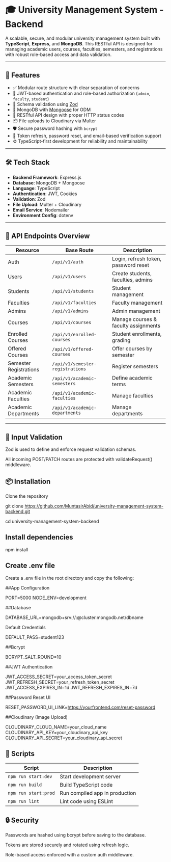 # 🎓 University Management System - Backend

A scalable, secure, and modular university management system built with **TypeScript**, **Express**, and **MongoDB**. This RESTful API is designed for managing academic users, courses, faculties, semesters, and registrations with robust role-based access and data validation.

---

## 🚀 Features

- ✅ Modular route structure with clear separation of concerns
- 🔐 JWT-based authentication and role-based authorization (`admin`, `faculty`, `student`)
- 🧾 Schema validation using [Zod](https://zod.dev/)
- 💾 MongoDB with [Mongoose](https://mongoosejs.com/) for ODM
- 📡 RESTful API design with proper HTTP status codes
- 📦 File uploads to Cloudinary via Multer
- 🛡 Secure password hashing with `bcrypt`
- 🔄 Token refresh, password reset, and email-based verification support
- ⚙️ TypeScript-first development for reliability and maintainability

---

## 🛠 Tech Stack

- **Backend Framework**: Express.js
- **Database**: MongoDB + Mongoose
- **Language**: TypeScript
- **Authentication**: JWT, Cookies
- **Validation**: Zod
- **File Upload**: Multer + Cloudinary
- **Email Service**: Nodemailer
- **Environment Config**: dotenv

---


## 📡 API Endpoints Overview

| Resource              | Base Route                    | Description                          |
|-----------------------|-------------------------------|--------------------------------------|
| Auth                  | `/api/v1/auth`                | Login, refresh token, password reset |
| Users                 | `/api/v1/users`               | Create students, faculties, admins   |
| Students              | `/api/v1/students`            | Student management                   |
| Faculties             | `/api/v1/faculties`           | Faculty management                   |
| Admins                | `/api/v1/admins`              | Admin management                     |
| Courses               | `/api/v1/courses`             | Manage courses & faculty assignments |
| Enrolled Courses      | `/api/v1/enrolled-courses`    | Student enrollments, grading         |
| Offered Courses       | `/api/v1/offered-courses`     | Offer courses by semester            |
| Semester Registrations| `/api/v1/semester-registrations`| Register semesters                 |
| Academic Semesters    | `/api/v1/academic-semesters`  | Define academic terms                |
| Academic Faculties    | `/api/v1/academic-faculties`  | Manage faculties                     |
| Academic Departments  | `/api/v1/academic-departments`| Manage departments                   |

---

## 🧪 Input Validation
Zod is used to define and enforce request validation schemas.

All incoming POST/PATCH routes are protected with validateRequest() middleware.

## 📦 Installation
Clone the repository

git clone https://github.com/MuntasirAbid/university-management-system-backend.git

cd university-management-system-backend

## Install dependencies

npm install

## Create .env file

Create a .env file in the root directory and copy the following:

##App Configuration

PORT=5000
NODE_ENV=development

##Database

DATABASE_URL=mongodb+srv://:@cluster.mongodb.net/dbname

Default Credentials

DEFAULT_PASS=student123

##Bcrypt

BCRYPT_SALT_ROUND=10

##JWT Authentication

JWT_ACCESS_SECRET=your_access_token_secret
JWT_REFRESH_SECRET=your_refresh_token_secret
JWT_ACCESS_EXPIRES_IN=1d
JWT_REFRESH_EXPIRES_IN=7d

##Password Reset UI

RESET_PASSWORD_UI_LINK=https://yourfrontend.com/reset-password

##Cloudinary (Image Upload)

CLOUDINARY_CLOUD_NAME=your_cloud_name
CLOUDINARY_API_KEY=your_cloudinary_api_key
CLOUDINARY_API_SECRET=your_cloudinary_api_secret

## 🧰 Scripts

| Script               | Description                    |
| -------------------- | ------------------------------ |
| `npm run start:dev`  | Start development server       |
| `npm run build`      | Build TypeScript code          |
| `npm run start:prod` | Run compiled app in production |
| `npm run lint`       | Lint code using ESLint         |

## 🔒 Security
Passwords are hashed using bcrypt before saving to the database.

Tokens are stored securely and rotated using refresh logic.

Role-based access enforced with a custom auth middleware.


